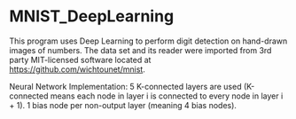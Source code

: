 # MNIST_DeepLearning

This program uses Deep Learning to perform digit detection on hand-drawn images of numbers. The data set and its reader were imported from 3rd party MIT-licensed software located at https://github.com/wichtounet/mnist.

Neural Network Implementation:
5 K-connected layers are used (K-connected means each node in layer i is connected to every node in layer i + 1).
1 bias node per non-output layer (meaning 4 bias nodes).

